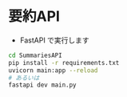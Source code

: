 # 要約API
* FastAPI で実行します
```bash
cd SummariesAPI
pip install -r requirements.txt
uvicorn main:app --reload
# あるいは
fastapi dev main.py
```

<!-- Copyright (c) 2025 古川幸樹, コウレキトウ
このソースコードは自由に使用、複製、改変、再配布することができます。
ただし、著作権表示は削除しないでください。  -->